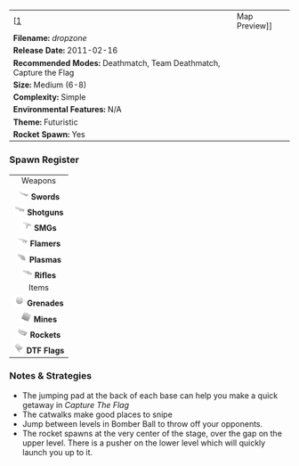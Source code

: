 |                                                                      |                                    |
|----------------------------------------------------------------------|------------------------------------|
| \[[1](File:Dropzone.png%7Cthumb%7Ccenter)|Map Preview\]\]            | **Author: Derek "*JoJo*" Stegall** |
| **Filename:** *dropzone*                                             |
| **Release Date:** 2011-02-16                                         |
| **Recommended Modes:** Deathmatch, Team Deathmatch, Capture the Flag |
| **Size:** Medium (6-8)                                               |
| **Complexity:** Simple                                               |
| **Environmental Features:** N/A                                      |
| **Theme:** Futuristic                                                |
| **Rocket Spawn:** Yes                                                |

### Spawn Register

|                                                                                             |
|:-------------------------------------------------------------------------------------------:|
|                                           Weapons                                           |
|     <img src="Sword.png" title="fig:Sword.png" alt="Sword.png" width="20" /> **Swords**     |
| <img src="Shotgun.png" title="fig:Shotgun.png" alt="Shotgun.png" width="20" /> **Shotguns** |
|         <img src="Smg.png" title="fig:Smg.png" alt="Smg.png" width="20" /> **SMGs**         |
|   <img src="Flamer.png" title="fig:Flamer.png" alt="Flamer.png" width="20" /> **Flamers**   |
|   <img src="Plasma.png" title="fig:Plasma.png" alt="Plasma.png" width="20" /> **Plasmas**   |
|     <img src="Rifle.png" title="fig:Rifle.png" alt="Rifle.png" width="20" /> **Rifles**     |
|                                            Items                                            |
| <img src="Grenade.png" title="fig:Grenade.png" alt="Grenade.png" width="20" /> **Grenades** |
|       <img src="Mine.png" title="fig:Mine.png" alt="Mine.png" width="20" /> **Mines**       |
|   <img src="Rocket.png" title="fig:Rocket.png" alt="Rocket.png" width="20" /> **Rockets**   |
|     <img src="Flag.png" title="fig:Flag.png" alt="Flag.png" width="20" /> **DTF Flags**     |

### Notes & Strategies

-   The jumping pad at the back of each base can help you make a quick getaway in *Capture The Flag*
-   The catwalks make good places to snipe
-   Jump between levels in Bomber Ball to throw off your opponents.
-   The rocket spawns at the very center of the stage, over the gap on the upper level. There is a pusher on the lower level which will quickly launch you up to it.

